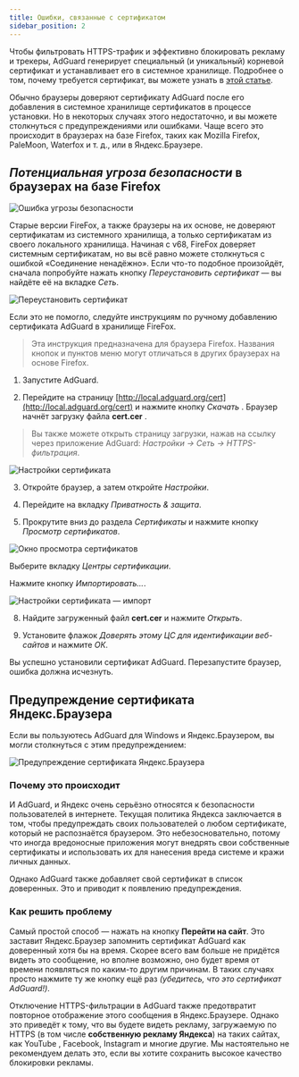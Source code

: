 ```yaml
---
title: Ошибки, связанные с сертификатом
sidebar_position: 2
---
```


Чтобы фильтровать HTTPS-трафик и эффективно блокировать рекламу и трекеры, AdGuard генерирует специальный (и уникальный) корневой сертификат и устанавливает его в системное хранилище. Подробнее о том, почему требуется сертификат, вы можете узнать в [этой статье](/general/https-filtering/what-is-https-filtering).

Обычно браузеры доверяют сертификату AdGuard после его добавления в системное хранилище сертификатов в процессе установки. Но в некоторых случаях этого недостаточно, и вы можете столкнуться с предупреждениями или ошибками. Чаще всего это происходит в браузерах на базе Firefox, таких как Mozilla Firefox, PaleMoon, Waterfox и т. д., или в Яндекс.Браузере.

## *Потенциальная угроза безопасности* в браузерах на базе Firefox

![Ошибка угрозы безопасности](https://cdn.adtidy.org/public/Adguard/kb/en/certificate/cert_error_en.png)

Старые версии FireFox, а также браузеры на их основе, не доверяют сертификатам из системного хранилища, а только сертификатам из своего локального хранилища. Начиная с v68, FireFox доверяет системным сертификатам, но вы всё равно можете столкнуться с ошибкой «Соединение ненадёжно». Если что-то подобное произойдёт, сначала попробуйте нажать кнопку *Переустановить сертификат* — вы найдёте её на вкладке *Сеть*.

![Переустановить сертификат](https://cdn.adtidy.org/content/kb/ad_blocker/windows/solving-problems/reinstall.jpg)

Если это не помогло, следуйте инструкциям по ручному добавлению сертификата AdGuard в хранилище FireFox.
> Эта инструкция предназначена для браузера Firefox. Названия кнопок и пунктов меню могут отличаться в других браузерах на основе Firefox.

1) Запустите AdGuard.

2) Перейдите на страницу [http://local.adguard.org/cert](http://local.adguard.org/cert) и нажмите кнопку *Скачать* . Браузер начнёт загрузку файла **cert.cer** .
> Вы также можете открыть страницу загрузки, нажав на ссылку через приложение AdGuard: *Настройки → Сеть → HTTPS-фильтрация*.

![Настройки сертификата](https://cdn.adtidy.org/content/kb/ad_blocker/windows/solving-problems/link.jpeg)

3) Откройте браузер, а затем откройте *Настройки*.

4) Перейдите на вкладку *Приватность & защита*.

5) Прокрутите вниз до раздела *Сертификаты* и нажмите кнопку *Просмотр сертификатов*.

![Окно просмотра сертификатов](https://cdn.adtidy.org/content/kb/ad_blocker/windows/solving-problems/import1.jpeg)

Выберите вкладку *Центры сертификации*.

Нажмите кнопку *Импортировать...*.

![Настройки сертификата — импорт](https://cdn.adtidy.org/content/kb/ad_blocker/windows/solving-problems/import2.jpeg)

8) Найдите загруженный файл **cert.cer** и нажмите *Открыть*.

9) Установите флажок *Доверять этому ЦС для идентификации веб-сайтов* и нажмите *ОК*.

Вы успешно установили сертификат AdGuard. Перезапустите браузер, ошибка должна исчезнуть.

## Предупреждение сертификата Яндекс.Браузера

Если вы пользуютесь AdGuard для Windows и Яндекс.Браузером, вы могли столкнуться с этим предупреждением:

![Предупреждение сертификата Яндекс.Браузера](https://cdn.adtidy.org/content/kb/ad_blocker/windows/solving-problems/yandex-cert.png)

### Почему это происходит

И AdGuard, и Яндекс очень серьёзно относятся к безопасности пользователей в интернете. Текущая политика Яндекса заключается в том, чтобы предупреждать своих пользователей о любом сертификате, который не распознаётся браузером. Это небезосновательно, потому что иногда вредоносные приложения могут внедрять свои собственные сертификаты и использовать их для нанесения вреда системе и кражи личных данных.

Однако AdGuard также добавляет свой сертификат в список доверенных. Это и приводит к появлению предупреждения.

### Как решить проблему

Самый простой способ — нажать на кнопку **Перейти на сайт**. Это заставит Яндекс.Браузер запомнить сертификат AdGuard как доверенный хотя бы на время. Скорее всего вам больше не придётся видеть это сообщение, но вполне возможно, оно будет время от времени появляться по каким-то другим причинам. В таких случаях просто нажмите ту же кнопку ещё раз *(убедитесь, что это сертификат AdGuard!)*.

Отключение HTTPS-фильтрации в AdGuard также предотвратит повторное отображение этого сообщения в Яндекс.Браузере. Однако это приведёт к тому, что вы будете видеть рекламу, загружаемую по HTTPS (в том числе **собственную рекламу Яндекса**) на таких сайтах, как YouTube , Facebook, Instagram и многие другие. Мы настоятельно не рекомендуем делать это, если вы хотите сохранить высокое качество блокировки рекламы.

